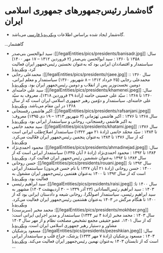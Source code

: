 # گاه‌شمار رئیس‌جمهورهای جمهوری اسلامی ایران

- گاه‌شمار ایجاد شده براساس اطلاعات [ویکی‌پدیا فارسی](https://w.wiki/CJ3H) می‌باشد.

...گاهشمار
- سید ابوالحسن بنی‌صدر
  :[[/legalEntities/pics/presidents/banisadr.jpg]]
  :سال ۱۳۵۸ تا ۱۳۶۰
  : سید ابوالحسن بنی‌صدر (۲ فروردین ۱۳۱۲ – ۱۷ مهر ۱۴۰۰) سیاستمدار و اقتصاددان ایرانی بود که به‌عنوان نخستین رئیس‌جمهور ایران فعالیت کرد. [ویکی‌پدیا](https://w.wiki/ASjv)
- محمدعلی رجایی
  :[[/legalEntities/pics/presidents/rjaee.jpg]]
  :سال ۱۳۶۰
  : محمدعلی رجایی (۲۵ خرداد ۱۳۱۲ – ۸ شهریور ۱۳۶۰) سیاستمدار و معلم ایرانی، دومین نخست‌وزیر پس از انقلاب و دومین رئیس‌جمهور ایران بود. [ویکی‌پدیا](https://w.wiki/CJ3Y)
- سید علی خامنه‌ای
  :[[/legalEntities/pics/presidents/khamenei.jpeg]]
  :سال ۱۳۶۰ تا ۱۳۶۸
  : سیّد علی حسینی خامنه‌ (زادهٔ ۲۹ فروردین ۱۳۱۸)، معروف به سیّد علی خامنه‌ای، سیاستمدار و دوّمین رهبر جمهوری اسلامی ایران است که از سال ۱۳۶۸ در این مقام می‌باشد. [ویکی‌پدیا](https://w.wiki/CJ3Z)
- اکبر هاشمی رفسنجانی
  :[[/legalEntities/pics/presidents/rafsanjani.jpeg]]
  :سال ۱۳۶۸ تا ۱۳۷۶
  : اکبر هاشمی بَهرَمانی (۳ شهریور ۱۳۱۳ – ۱۹ دی ۱۳۹۵) معروف به اکبر هاشمی رفسنجانی، روحانی و سیاستمدار ایرانی بود. [ویکی‌پدیا](https://w.wiki/CJ3a)
- سید محمد خاتمی
  :[[/legalEntities/pics/presidents/khatami.jpeg]]
  :سال ۱۳۷۶ تا ۱۳۸۴
  : سیّد محمّد خاتمی (زادهٔ ۲۱ مهر ۱۳۲۲) سیاستمدار اصلاح‌طلب ایرانی است که از سال ۱۳۷۶ تا ۱۳۸۴ به‌عنوان پنجمین رئیس‌جمهور ایران فعّالیت می‌کرد. [ویکی‌پدیا](https://w.wiki/CJ3b)
- محمود احمدی‌نژاد
  :[[/legalEntities/pics/presidents/ahmadinejad.jpeg]]
  :سال ۱۳۸۴ تا ۱۳۹۲
  : محمود احمدی‌نژاد (زادهٔ ۶ آبان ۱۳۳۵) سیاستمدار ایرانی است که از سال ۱۳۸۴ تا ۱۳۹۲ به‌عنوان ششمین رئیس‌جمهور ایران فعالیت کرد. [ویکی‌پدیا](https://w.wiki/CJ3c)
- حسن روحانی
  :[[/legalEntities/pics/presidents/rouani.jpeg]]
  :سال ۱۳۹۲ تا ۱۴۰۰
  : حسن روحانی (زادهٔ ۲۱ آبان ۱۳۲۷ با نام حسن فریدون) سیاستمدار ایرانی است که از سال ۱۳۹۲ تا ۱۴۰۰ به‌عنوان هفتمین رئیس‌جمهور ایران مشغول به فعالیت بود. [ویکی‌پدیا](https://w.wiki/5RrW)
- سید ابراهیم رئیسی
  :[[/legalEntities/pics/presidents/raisi.jpeg]]
  :سال ۱۴۰۰ تا ۱۴۰۳
  : سید ابراهیم رئیس‌الساداتی (۲۳ آذر ۱۳۳۹ – ۳۰ اردیبهشت ۱۴۰۳) مشهور به سید ابراهیم رئیسی، سیاستمدار اصولگرا، روحانی شیعه و دادستان ایرانی بود که از ۱۴۰۰ تا هنگام مرگش در ۱۴۰۳ به‌عنوان هشتمین رئیس‌جمهور ایران فعالیت می‌کرد. [ویکی‌پدیا](https://w.wiki/CJ3h)
- محمد مخبر (سرپرست)
  :[[/legalEntities/pics/presidents/mokhber.png]]
  :سال ۱۴۰۳
  : محمد مخبر (زادهٔ ۴ تیر ۱۳۳۴) سیاستمدار و مدیر اجرایی ایرانی است که‌ از سال ۱۴۰۱، عضو حقیقی مجمع تشخیص مصلحت نظام و از مهر سال ۱۴۰۳ مشاور و دستیار رهبر جمهوری اسلامی ایران است. [ویکی‌پدیا](https://w.wiki/9TZz)
- مسعود پزشکیان
  :[[/legalEntities/pics/presidents/pezeshkian.jpeg]]
  :سال ۱۴۰۳
  : مسعود پزشکیان (زادهٔ ۷ مهر ۱۳۳۳) پزشک، جراح قلب و سیاستمدار ایرانی است که از تابستان ۱۴۰۳ به‌عنوان نهمین رئیس‌جمهور ایران فعالیت می‌کند. [ویکی‌پدیا](https://w.wiki/CJ3q)
...